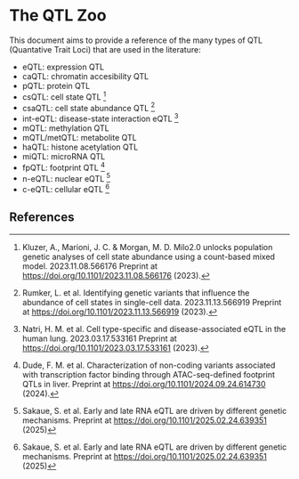 # The QTL Zoo

This document aims to provide a reference of the many types of QTL (Quantative Trait Loci) that are used in the literature:

* eQTL: expression QTL
* caQTL: chromatin accesibility QTL
* pQTL: protein QTL 
* csQTL: cell state QTL [^1]
* csaQTL: cell state abundance QTL [^2]
* int-eQTL: disease-state interaction eQTL [^3]
* mQTL: methylation QTL
* mQTL/metQTL: metabolite QTL
* haQTL: histone acetylation QTL
* miQTL: microRNA QTL
* fpQTL: footprint QTL [^4]
* n-eQTL: nuclear eQTL [^5]
* c-eQTL: cellular eQTL [^5]

## References

[^1]:  Kluzer, A., Marioni, J. C. & Morgan, M. D. Milo2.0 unlocks population genetic analyses of cell state abundance using a count-based mixed model. 2023.11.08.566176 Preprint at https://doi.org/10.1101/2023.11.08.566176 (2023).

[^2]: Rumker, L. et al. Identifying genetic variants that influence the abundance of cell states in single-cell data. 2023.11.13.566919 Preprint at https://doi.org/10.1101/2023.11.13.566919 (2023).

[^3]: Natri, H. M. et al. Cell type-specific and disease-associated eQTL in the human lung. 2023.03.17.533161 Preprint at https://doi.org/10.1101/2023.03.17.533161 (2023).

[^4]: Dude, F. M. et al. Characterization of non-coding variants associated with transcription factor binding through ATAC-seq-defined footprint QTLs in liver. Preprint at https://doi.org/10.1101/2024.09.24.614730 (2024).

[^5]: Sakaue, S. et al. Early and late RNA eQTL are driven by different genetic mechanisms. Preprint at https://doi.org/10.1101/2025.02.24.639351 (2025)

